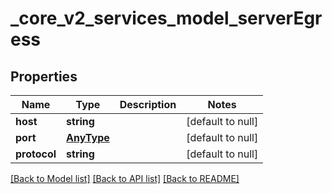 # _core_v2_services_model_serverEgress

## Properties
Name | Type | Description | Notes
------------ | ------------- | ------------- | -------------
**host** | **string** |  | [default to null]
**port** | [**AnyType**](.md) |  | [default to null]
**protocol** | **string** |  | [default to null]

[[Back to Model list]](../README.md#documentation-for-models) [[Back to API list]](../README.md#documentation-for-api-endpoints) [[Back to README]](../README.md)


